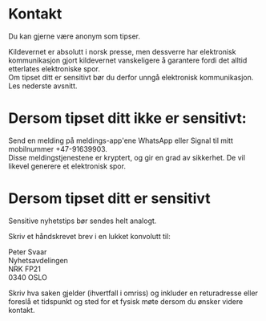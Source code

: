 # Kontakt 

Du kan gjerne være anonym som tipser. 

Kildevernet er absolutt i norsk presse, men dessverre har elektronisk kommunikasjon gjort kildevernet
vanskeligere å garantere fordi det alltid etterlates elektroniske spor.  
Om tipset ditt er sensitivt bør du derfor unngå elektronisk kommunikasjon. Les nederste avsnitt.  


# Dersom tipset ditt ikke er sensitivt:

Send en melding på meldings-app'ene WhatsApp eller Signal til mitt mobilnummer +47-91639903.   
Disse meldingstjenestene er kryptert, og gir en grad av sikkerhet. De vil likevel generere et elektronisk spor.  

# Dersom tipset ditt er sensitivt 

Sensitive nyhetstips bør sendes helt analogt.  
  
Skriv et håndskrevet brev i en lukket konvolutt til:  
  
Peter Svaar  
Nyhetsavdelingen   
NRK FP21  
0340 OSLO  

Skriv hva saken gjelder (ihvertfall i omriss) og inkluder en returadresse eller foreslå et tidspunkt og sted for et fysisk møte dersom du ønsker videre kontakt.
